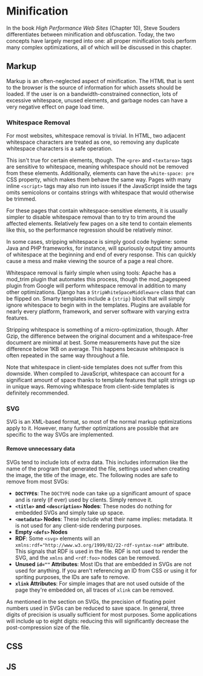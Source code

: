 # Minification

In the book *High Performance Web Sites* (Chapter 10), Steve Souders differentiates between minification and obfuscation. Today, the two concepts have largely merged into one: all proper minification tools perform many complex optimizations, all of which will be discussed in this chapter.


## Markup

Markup is an often-neglected aspect of minification. The HTML that is sent to the browser is the source of information for which assets should be loaded. If the user is on a bandwidth-constrained connection, lots of excessive whitespace, unused elements, and garbage nodes can have a very negative effect on page load time.


### Whitespace Removal

For most websites, whitespace removal is trivial. In HTML, two adjacent whitespace characters are treated as one, so removing any duplicate whitespace characters is a safe operation.

This isn't true for certain elements, though. The `<pre>` and `<textarea>` tags are sensitive to whitespace, meaning whitespace should not be removed from these elements. Additionally, elements can have the `white-space: pre` CSS property, which makes them behave the same way. Pages with many inline `<script>` tags may also run into issues if the JavaScript inside the tags omits semicolons or contains strings with whitespace that would otherwise be trimmed.

For these pages that contain whitespace-sensitive elements, it is usually simpler to disable whitespace removal than to try to trim around the affected elements. Relatively few pages on a site tend to contain elements like this, so the performance regression should be relatively minor.

In some cases, stripping whitespace is simply good code hygiene: some Java and PHP frameworks, for instance, will spuriously output tiny amounts of whitespace at the beginning and end of every response. This can quickly cause a mess and make viewing the source of a page a real chore.

Whitespace removal is fairly simple when using tools: Apache has a mod_trim plugin that automates this process, though the mod_pagespeed plugin from Google will perform whitespace removal in addition to many other optimizations. Django has a `StripWhiteSpaceMiddleware` class that can be flipped on. Smarty templates include a `{strip}` block that will simply ignore whitespace to begin with in the templates. Plugins are available for nearly every platform, framework, and server software with varying extra features.

Stripping whitespace is something of a micro-optimization, though. After Gzip, the difference between the original document and a whitespace-free document are minimal at best. Some measurements have put the size difference below 1KB on average. This happens because whitespace is often repeated in the same way throughout a file.

Note that whitespace in client-side templates does not suffer from this downside. When compiled to JavaScript, whitespace can account for a significant amount of space thanks to template features that split strings up in unique ways. Removing whitespace from client-side templates is definitely recommended.


### SVG

SVG is an XML-based format, so most of the normal markup optimizations apply to it. However, many further optimizations are possible that are specific to the way SVGs are implemented.


#### Remove unnecessary data

SVGs tend to include lots of extra data. This includes information like the name of the program that generated the file, settings used when creating the image, the title of the image, etc. The following nodes are safe to remove from most SVGs:

- **`DOCTYPE`s**: The `DOCTYPE` node can take up a significant amount of space and is rarely (if ever) used by clients. Simply remove it.
- **`<title>` and `<description>` Nodes**: These nodes do nothing for embedded SVGs and simply take up space.
- **`<metadata>` Nodes**: These include what their name implies: metadata. It is not used for any client-side rendering purposes.
- **Empty `<defs>` Nodes**
- **RDF**: Some `<svg>` elements will an `xmlns:rdf="http://www.w3.org/1999/02/22-rdf-syntax-ns#"` attribute. This signals that RDF is used in the file. RDF is not used to render the SVG, and the `xmlns` and `<rdf:foo>` nodes can be removed.
- **Unused `id=""` Attributes**: Most IDs that are embedded in SVGs are not used for anything. If you aren't referencing an ID from CSS or using it for spriting purposes, the IDs are safe to remove.
- **`xlink` Attributes**: For simple images that are not used outside of the page they're embedded on, all traces of `xlink` can be removed.

As mentioned in the section on SVGs, the precision of floating point numbers used in SVGs can be reduced to save space. In general, three digits of precision is usually sufficient for most purposes. Some applications will include up to eight digits: reducing this will significantly decrease the post-compression size of the file.


## CSS



## JS
